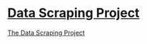 # [Data Scraping Project](https://fredrickochuodho.github.io/Data-Scraping)
[The Data Scraping Project](https://fredrickochuodho.github.io/Data-Scraping)
